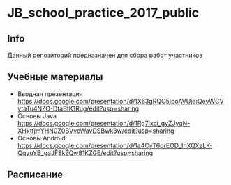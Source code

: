 # JB_school_practice_2017_public

## Info

Данный репозиторий предназначен для сбора работ участников

## Учебные материалы

* Вводная презентация https://docs.google.com/presentation/d/1X63gRQO5jpoAVUj6iQeyWCVytaTu4NZO-DtaBtK1Rug/edit?usp=sharing
* Основы Java https://docs.google.com/presentation/d/1Rg7Ixci_gvZJyqN-XHxtfjmYHN0Z0BVveWavDSBwk3w/edit?usp=sharing
* Основы Android  https://docs.google.com/presentation/d/1a4CyT6orEOD_InXQXzLK-QqyuYB_gaJF8kZQw81KZGE/edit?usp=sharing

## Расписание

